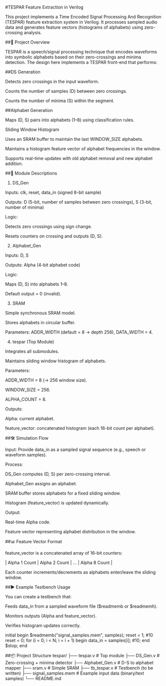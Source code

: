 #TESPAR Feature Extraction in Verilog

This project implements a Time Encoded Signal Processing And Recognition (TESPAR) feature extraction system in Verilog.
It processes sampled audio data and generates feature vectors (histograms of alphabets) using zero-crossing analysis.

##📌 Project Overview

TESPAR is a speech/signal processing technique that encodes waveforms into symbolic alphabets based on their zero-crossings and minima detection.
The design here implements a TESPAR front-end that performs:

##DS Generation

Detects zero crossings in the input waveform.

Counts the number of samples (D) between zero crossings.

Counts the number of minima (S) within the segment.

##Alphabet Generation

Maps (D, S) pairs into alphabets (1–8) using classification rules.

Sliding Window Histogram

Uses an SRAM buffer to maintain the last WINDOW_SIZE alphabets.

Maintains a histogram feature vector of alphabet frequencies in the window.

Supports real-time updates with old alphabet removal and new alphabet addition.

##📂 Module Descriptions
1. DS_Gen

Inputs: clk, reset, data_in (signed 8-bit sample)

Outputs: D (5-bit, number of samples between zero crossings), S (3-bit, number of minima)

Logic:

Detects zero crossings using sign change.

Resets counters on crossing and outputs (D, S).

2. Alphabet_Gen

Inputs: D, S

Outputs: Alpha (4-bit alphabet code)

Logic:

Maps (D, S) into alphabets 1–8.

Default output = 0 (invalid).

3. SRAM

Simple synchronous SRAM model.

Stores alphabets in circular buffer.

Parameters: ADDR_WIDTH (default = 8 → depth 256), DATA_WIDTH = 4.

4. tespar (Top Module)

Integrates all submodules.

Maintains sliding window histogram of alphabets.

Parameters:

ADDR_WIDTH = 8 (→ 256 window size).

WINDOW_SIZE = 256.

ALPHA_COUNT = 8.

Outputs:

Alpha: current alphabet.

feature_vector: concatenated histogram (each 16-bit count per alphabet).

##🛠️ Simulation Flow

Input:
Provide data_in as a sampled signal sequence (e.g., speech or waveform samples).

Process:

DS_Gen computes (D, S) per zero-crossing interval.

Alphabet_Gen assigns an alphabet.

SRAM buffer stores alphabets for a fixed sliding window.

Histogram (feature_vector) is updated dynamically.

Output:

Real-time Alpha code.

Feature vector representing alphabet distribution in the window.

##📊 Feature Vector Format

feature_vector is a concatenated array of 16-bit counters:

| Alpha 1 Count | Alpha 2 Count | ... | Alpha 8 Count |


Each counter increments/decrements as alphabets enter/leave the sliding window.

##▶️ Example Testbench Usage

You can create a testbench that:

Feeds data_in from a sampled waveform file ($readmemb or $readmemh).

Monitors outputs (Alpha and feature_vector).

Verifies histogram updates correctly.

initial begin
    $readmemb("signal_samples.mem", samples);
    reset = 1; #10 reset = 0;
    for (i = 0; i < N; i = i + 1) begin
        data_in = samples[i];
        #10;
    end
    $stop;
end

##📦 Project Structure
tespar/
├── tespar.v          # Top module
├── DS_Gen.v          # Zero-crossing + minima detector
├── Alphabet_Gen.v    # D-S to alphabet mapper
├── sram.v            # Simple SRAM
├── tb_tespar.v       # Testbench (to be written)
├── signal_samples.mem # Example input data (binary/text samples)
└── README.md




